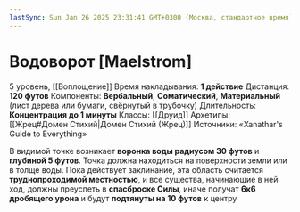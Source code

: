 ```yaml
---
lastSync: Sun Jan 26 2025 23:31:41 GMT+0300 (Москва, стандартное время)
---
```

# Водоворот [Maelstrom]
5 уровень, [[Воплощение]]
Время накладывания: **1 действие**
Дистанция: **120 футов**
Компоненты: **Вербальный**, **Соматический**, **Материальный** (лист дерева или бумаги, свёрнутый в трубочку)
Длительность: **Концентрация до 1 минуты**
Классы: [[Друид]]
Архетипы: [[Жрец#Домен Стихий|Домен Стихий (Жрец)]]
Источники: «Xanathar's Guide to Everything»

В видимой точке возникает **воронка воды радиусом 30 футов** и **глубиной 5 футов**. Точка должна находиться на поверхности земли или в толще воды. Пока действует заклинание, эта область считается **труднопроходимой местностью**, и все существа, начинающие в ней ход, должны преуспеть в **спасброске Силы**, иначе получат **6к6 дробящего урона** и будут **подтянуты на 10 футов** к центру